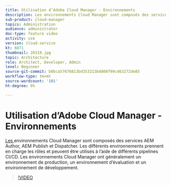 ```yaml
---
title: Utilisation d’Adobe Cloud Manager - Environnements
description: Les environnements Cloud Manager sont composés des services AEM Author, AEM Publish et Dispatcher. Les différents environnements prennent en charge les rôles et peuvent être utilisés à l’aide de différents pipelines CI/CD. Les environnements Cloud Manager ont généralement un environnement de production, un environnement d’évaluation et un environnement de développement.
sub-product: cloud-manager
topics: Administration
audience: administrator
doc-type: feature video
activity: use
version: cloud-service
kt: 6871
thumbnail: 26318.jpg
topic: Architecture
role: Architect, Developer, Admin
level: Beginner
source-git-commit: b0bca57676813bd353213b4808f99c463272de85
workflow-type: tm+mt
source-wordcount: '101'
ht-degree: 0%

---
```



# Utilisation d’Adobe Cloud Manager - Environnements

[Les ](https://experienceleague.adobe.com/docs/experience-manager-cloud-manager/using/how-to-use/manage-your-environment.html) environnements Cloud Manager sont composés des services AEM Author, AEM Publish et Dispatcher. Les différents environnements prennent en charge les rôles et peuvent être utilisés à l’aide de différents pipelines CI/CD. Les environnements Cloud Manager ont généralement un environnement de production, un environnement d’évaluation et un environnement de développement.

>[!VIDEO](https://video.tv.adobe.com/v/26318/?quality=12&learn=on&hidetitle=true)
